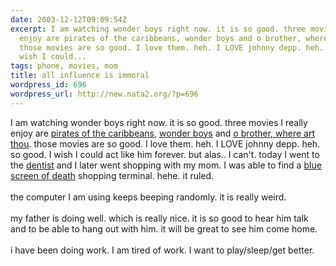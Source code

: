 ```yaml
---
date: 2003-12-12T09:09:54Z
excerpt: I am watching wonder boys right now. it is so good. three movies I really
  enjoy are pirates of the caribbeans, wonder boys and o brother, where art thou.
  those movies are so good. I love them. heh. I LOVE johnny depp. heh. so good. I
  wish I could...
tags: phone, movies, mom
title: all influence is immoral
wordpress_id: 696
wordpress_url: http://new.nata2.org/?p=696
---
```


I am watching wonder boys right now. it is so good. three movies I really enjoy are <a href="http://www.imdb.com/title/tt0368925/">pirates of the caribbeans</a>, <a href="http://www.imdb.com/title/tt0185014/">wonder boys</a> and <a href="http://www.imdb.com/title/tt0190590/">o brother, where art thou</a>. those movies are so good. I love them. heh. I LOVE johnny depp. heh. so good. I wish I could act like him forever. but alas.. I can't. today I went to the <a href="http://www.nata2.info/?path=pictures%2Fmisc%2Fphone_camera%2Fphotolog&img=1071177108-t610(1).jpg">dentist</a> and I later went shopping with my mom. I was able to find a <a href="http://www.nata2.info/?path=pictures%2Fmisc%2Fphone_camera%2Fphotolog&img=1071199841-t610%281%29.jpg">blue screen of death</a> shopping terminal. hehe. it ruled. <br/><br/>the computer I am using keeps beeping randomly. it is really weird.<br/><br/>my father is doing well. which is really nice. it is so good to hear him talk and to be able to hang out with him. it will be great to see him come home. <br/><br/>i have been doing work. I am tired of work. I want to play/sleep/get better. 
